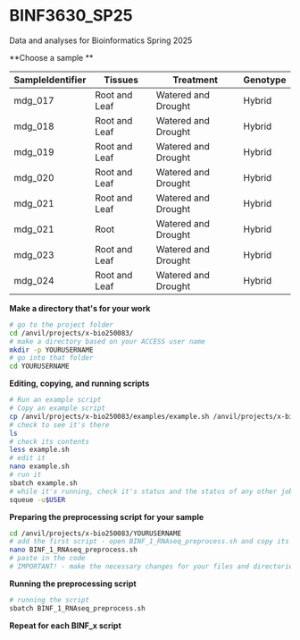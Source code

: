 # BINF3630_SP25
Data and analyses for Bioinformatics Spring 2025

**Choose a sample **

| SampleIdentifier | Tissues | Treatment | Genotype |
|-------------|------------|-------------|------------|
| mdg_017 | Root and Leaf| Watered and Drought | Hybrid |
| mdg_018 | Root and Leaf | Watered and Drought | Hybrid |
| mdg_019 | Root and Leaf | Watered and Drought | Hybrid |
| mdg_020 | Root and Leaf | Watered and Drought | Hybrid |
| mdg_021 | Root and Leaf | Watered and Drought | Hybrid |
| mdg_021 | Root | Watered and Drought | Hybrid |
| mdg_023 | Root and Leaf | Watered and Drought | Hybrid |
| mdg_024 | Root and Leaf | Watered and Drought | Hybrid |

**Make a directory that's for your work**
``` bash
# go to the project folder
cd /anvil/projects/x-bio250083/
# make a directory based on your ACCESS user name
mkdir -p YOURUSERNAME
# go into that folder
cd YOURUSERNAME
```

**Editing, copying, and running scripts**
``` bash
# Run an example script
# Copy an example script
cp /anvil/projects/x-bio250083/examples/example.sh /anvil/projects/x-bio250083/YOURUSERNAME
# check to see it's there
ls
# check its contents
less example.sh
# edit it
nano example.sh
# run it
sbatch example.sh
# while it's running, check it's status and the status of any other jobs you're running
squeue -u$USER
```

**Preparing the preprocessing script for your sample**
``` bash
cd /anvil/projects/x-bio250083/YOURUSERNAME
# add the first script - open BINF_1_RNAseq_preprocess.sh and copy its contents
nano BINF_1_RNAseq_preprocess.sh
# paste in the code
# IMPORTANT! - make the necessary changes for your files and directories!!!
```

**Running the preprocessing script**
``` bash
# running the script
sbatch BINF_1_RNAseq_preprocess.sh
```

**Repeat for each BINF_x script**


